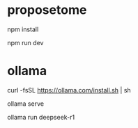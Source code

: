 # proposetome

npm install

npm run dev

# ollama

curl -fsSL https://ollama.com/install.sh | sh

ollama serve

ollama run deepseek-r1
